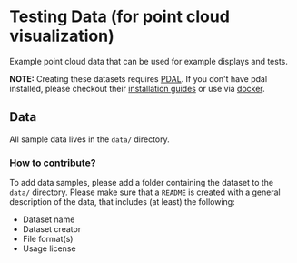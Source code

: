 # Testing Data (for point cloud visualization)

Example point cloud data that can be used for example displays and tests.

**NOTE:** Creating these datasets requires [PDAL](https://pdal.io). If you don't have pdal installed, please checkout their [installation guides]((https://pdal.io/download.html)) or use via [docker](https://pdal.io/quickstart.html).

## Data

All sample data lives in the `data/` directory.

### How to contribute?

To add data samples, please add a folder containing the dataset to the `data/` directory. Please make sure that a `README` is created with a general description of the data, that includes (at least) the following:
- Dataset name
- Dataset creator
- File format(s)
- Usage license
